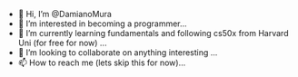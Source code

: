 - 👋 Hi, I’m @DamianoMura
- 👀 I’m interested in becoming a programmer...
- 🌱 I’m currently learning fundamentals and following cs50x from Harvard Uni (for free for now) ...
- 💞️ I’m looking to collaborate on anything interesting ...
- 📫 How to reach me (lets skip this for now)...

<!---
DamianoMura/DamianoMura is a ✨ special ✨ repository because its `README.md` (this file) appears on your GitHub profile.
You can click the Preview link to take a look at your changes.
--->
